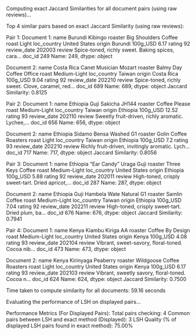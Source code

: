 
Computing exact Jaccard Similarities for all document pairs (using raw reviews)...

Top 4 similar pairs based on exact Jaccard Similarity (using raw reviews):

Pair 1:
Document 1:
name                                             Burundi Kibingo
roaster                                     Big Shoulders Coffee
roast                                                      Light
loc_country                                        United States
origin                                                   Burundi
100g_USD                                                    6.17
rating                                                        92
review_date                                               202003
review         Spice-toned, richly sweet. Baking spices, cara...
doc_id                                                       249
Name: 249, dtype: object

Document 2:
name                            Costa Rica Canet Musician Mozart
roaster                                  Balmy Day Coffee Office
roast                                               Medium-Light
loc_country                                               Taiwan
origin                                                Costa Rica
100g_USD                                                    9.04
rating                                                        92
review_date                                               202210
review         Spice-toned, richly sweet. Clove, caramel, red...
doc_id                                                       689
Name: 689, dtype: object
Jaccard Similarity: 0.8125

Pair 2:
Document 1:
name                                 Ethiopia Guji Sakicha JH144
roaster                                            Coffee Please
roast                                               Medium-Light
loc_country                                               Taiwan
origin                                                  Ethiopia
100g_USD                                                   12.52
rating                                                        93
review_date                                               202110
review         Sweetly fruit-driven, richly aromatic. Lychee,...
doc_id                                                       656
Name: 656, dtype: object

Document 2:
name                             Ethiopia Sidamo Bensa Washed G1
roaster                                    Golin Coffee Roasters
roast                                                      Light
loc_country                                               Taiwan
origin                                                  Ethiopia
100g_USD                                                     7.2
rating                                                        93
review_date                                               202210
review         Richly fruit-driven, invitingly aromatic. Lych...
doc_id                                                       717
Name: 717, dtype: object
Jaccard Similarity: 0.8056

Pair 3:
Document 1:
name                             Ethiopia “Ear Candy” Uraga Guji
roaster                                        Three Keys Coffee
roast                                               Medium-Light
loc_country                                        United States
origin                                                  Ethiopia
100g_USD                                                    5.88
rating                                                        92
review_date                                               202011
review         High-toned, crisply sweet-tart. Dried apricot,...
doc_id                                                       287
Name: 287, dtype: object

Document 2:
name                       Ethiopia Guji Hambela Wate Natural G1
roaster                                            Samlin Coffee
roast                                               Medium-Light
loc_country                                               Taiwan
origin                                                  Ethiopia
100g_USD                                                    7.04
rating                                                        92
review_date                                               202211
review         High-toned, crisply sweet-tart. Dried plum, ba...
doc_id                                                       676
Name: 676, dtype: object
Jaccard Similarity: 0.7941

Pair 4:
Document 1:
name                                      Kenya Kiambu Kiriga AA
roaster                                         Coffee By Design
roast                                               Medium-Light
loc_country                                        United States
origin                                                     Kenya
100g_USD                                                    4.08
rating                                                        93
review_date                                               202104
review         Vibrant, sweet-savory, floral-toned. Cocoa nib...
doc_id                                                       473
Name: 473, dtype: object

Document 2:
name                                    Kenya Kirinyaga Peaberry
roaster                                Wildgoose Coffee Roasters
roast                                                      Light
loc_country                                        United States
origin                                                     Kenya
100g_USD                                                    6.17
rating                                                        93
review_date                                               202103
review         Vibrant, sweetly savory, floral-toned. Cocoa n...
doc_id                                                       624
Name: 624, dtype: object
Jaccard Similarity: 0.7500

Time taken to compute similarity for all documents: 59.16 seconds

Evaluating the performance of LSH on displayed pairs...

Performance Metrics (For Displayed Pairs):
Total pairs checking: 4
Common pairs between LSH and exact method (Displayed): 3
LSH Quality (% of displayed LSH pairs found in exact method): 75.00%
